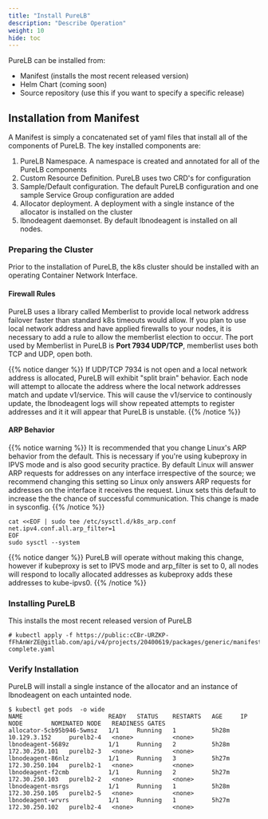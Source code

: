 ```yaml
---
title: "Install PureLB"
description: "Describe Operation"
weight: 10
hide: toc
---
```


PureLB can be installed from:


* Manifest (installs the most recent released version)
* Helm Chart (coming soon)
* Source repository (use this if you want to specify a specific release)




## Installation from Manifest

A Manifest is simply a concatenated set of yaml files that install all of the components of PureLB.  The key installed components are:


1. PureLB Namespace.  A namespace is created and annotated for all of the PureLB components
2. Custom Resource Definition.  PureLB uses two CRD's for configuration
3. Sample/Default configuration.  The default PureLB configuration and one sample Service Group configuration are added
4. Allocator deployment.  A deployment with a single instance of the allocator is installed on the cluster
5. lbnodeagent daemonset.  By default lbnodeagent is installed on all nodes.


### Preparing the Cluster
Prior to the installation of PureLB, the k8s cluster should be installed with an operating Container Network Interface.  

#### Firewall Rules
PureLB uses a library called Memberlist to provide local network address failover faster than standard k8s timeouts would allow.  If you plan to use local network address and have applied firewalls to your nodes, it is necessary to add a rule to allow the memberlist election to occur. The port used by Memberlist in PureLB is **Port 7934 UDP/TCP**, memberlist uses both TCP and UDP, open both.

{{% notice danger %}}
If UDP/TCP 7934 is not open and a local network address is allocated, PureLB will exhibit "split brain" behavior.  Each node will attempt to allocate the address where the local network addresses match and update v1/service.  This will cause the v1/service to continously update, the lbnodeagent logs will show repeated attempts to register addresses and it it will appear that PureLB is unstable. 
{{% /notice %}}


#### ARP Behavior
{{% notice warning %}}
It is recommended that you change Linux's ARP behavior from the default.  This is necessary if you're using kubeproxy in IPVS mode and is also good security practice.  By default Linux will answer ARP requests for addresses on any interface irrespective of the source; we recommend changing this setting so Linux only answers ARP requests for addresses on the interface it receives the request.  Linux sets this default to increase the the chance of successful communication. This change is made in sysconfig.
{{% /notice %}}


```plaintext
cat <<EOF | sudo tee /etc/sysctl.d/k8s_arp.conf
net.ipv4.conf.all.arp_filter=1
EOF
sudo sysctl --system
```

{{% notice danger %}}
PureLB will operate without making this change, however if kubeproxy is set to IPVS mode and arp_filter is set to 0, all nodes will respond to locally allocated addresses as kubeproxy adds these addresses to kube-ipvs0.
{{% /notice %}}

### Installing PureLB

This installs the most recent released version of PureLB 

```plaintext
# kubectl apply -f https://public:cCBr-URZKP-fFhAnWrZE@gitlab.com/api/v4/projects/20400619/packages/generic/manifest/0.0.1/purelb-complete.yaml
```

### Verify Installation
PureLB will install a single instance of the allocator and an instance of lbnodeagent on each untainted node.

```plaintext
$ kubectl get pods  -o wide
NAME                        READY   STATUS    RESTARTS   AGE     IP               NODE        NOMINATED NODE   READINESS GATES
allocator-5cb95b946-5wmsz   1/1     Running   1          5h28m   10.129.3.152     purelb2-4   <none>           <none>
lbnodeagent-5689z           1/1     Running   2          5h28m   172.30.250.101   purelb2-3   <none>           <none>
lbnodeagent-86nlz           1/1     Running   3          5h27m   172.30.250.104   purelb2-1   <none>           <none>
lbnodeagent-f2cmb           1/1     Running   2          5h27m   172.30.250.103   purelb2-2   <none>           <none>
lbnodeagent-msrgs           1/1     Running   1          5h28m   172.30.250.105   purelb2-5   <none>           <none>
lbnodeagent-wrvrs           1/1     Running   1          5h27m   172.30.250.102   purelb2-4   <none>           <none>
```
